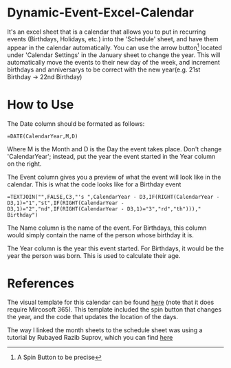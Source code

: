 # Dynamic-Event-Excel-Calendar
It's an excel sheet that is a calendar that allows you to put in recurring events (Birthdays, Holidays, etc.) into the 'Schedule' sheet, and have them appear in the calendar automatically. You can use the arrow button[^1] located under 'Calendar Settings' in the January sheet to change the year. This will automatically move the events to their new day of the week, and increment birthdays and anniversarys to be correct with the new  year(e.g. 21st Birthday -> 22nd Birthday)

[^1]: A Spin Button to be precise

# How to Use

The Date column should be formated as follows: 

```
=DATE(CalendarYear,M,D)
```

Where M is the Month and D is the Day the event takes place. Don't change 'CalendarYear'; instead, put the year the event started in the Year column on the right.

The Event column gives you a preview of what the event will look like in the calendar. This is what the code looks like for a Birthday event

```
=TEXTJOIN("",FALSE,C3,"'s ",CalendarYear - D3,IF(RIGHT(CalendarYear - D3,1)="1","st",IF(RIGHT(CalendarYear - D3,1)="2","nd",IF(RIGHT(CalendarYear - D3,1)="3","rd","th")))," Birthday")
```

The Name column is the name of the event. For Birthdays, this column would simply contain the name of the person whose birthday it is.

The Year column is the year this event started. For Birthdays, it would be the year the person was born. This is used to calculate their age.

# References

The visual template for this calendar can be found [here](https://templates.office.com/en-us/any-year-calendar-1-month-per-tab-tm02930051) (note that it does require Mircosoft 365). This template included the spin button that changes the year, and the code that updates the location of the days.

The way I linked the month sheets to the schedule sheet was using a tutorial by Rubayed Razib Suprov, which you can find [here](https://www.exceldemy.com/how-to-create-a-schedule-in-excel-that-updates-automatically)
